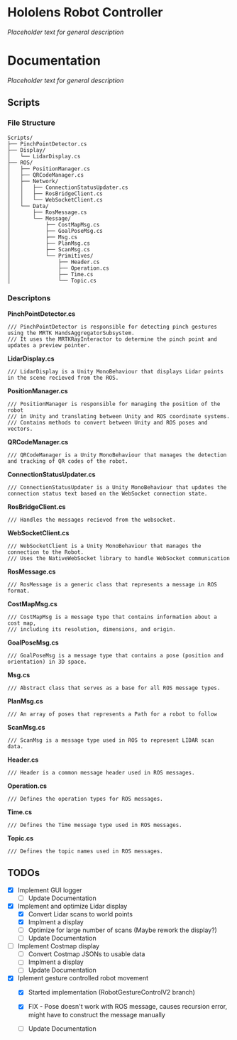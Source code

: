 # Hololens Robot Controller

*Placeholder text for general description*

# Documentation

*Placeholder text for general description*

## Scripts

### File Structure

	Scripts/
	├── PinchPointDetector.cs
	├── Display/
	│   └── LidarDisplay.cs
	├── ROS/
	│   ├── PositionManager.cs
	│   ├── QRCodeManager.cs
	│   ├── Network/
	│   │   ├── ConnectionStatusUpdater.cs
	│   │   ├── RosBridgeClient.cs
	│   │   └── WebSocketClient.cs
	│   └── Data/
	│       ├── RosMessage.cs
	│       └── Message/
	│           ├── CostMapMsg.cs
	│           ├── GoalPoseMsg.cs
	│           ├── Msg.cs
	│           ├── PlanMsg.cs
	│           ├── ScanMsg.cs
	│           └── Primitives/
	│               ├── Header.cs
	│               ├── Operation.cs
	│               ├── Time.cs
	│               └── Topic.cs

### Descriptons

**PinchPointDetector.cs**

	/// PinchPointDetector is responsible for detecting pinch gestures using the MRTK HandsAggregatorSubsystem.
	/// It uses the MRTKRayInteractor to determine the pinch point and updates a preview pointer.

**LidarDisplay.cs**

    /// LidarDisplay is a Unity MonoBehaviour that displays Lidar points in the scene recieved from the ROS.

**PositionManager.cs**

	/// PositionManager is responsible for managing the position of the robot 
 	/// in Unity and translating between Unity and ROS coordinate systems.
	/// Contains methods to convert between Unity and ROS poses and vectors.

**QRCodeManager.cs**

	/// QRCodeManager is a Unity MonoBehaviour that manages the detection and tracking of QR codes of the robot.

**ConnectionStatusUpdater.cs**

	/// ConnectionStatusUpdater is a Unity MonoBehaviour that updates the connection status text based on the WebSocket connection state.

**RosBridgeClient.cs**

    /// Handles the messages recieved from the websocket.

**WebSocketClient.cs**

    /// WebSocketClient is a Unity MonoBehaviour that manages the connection to the Robot.
    /// Uses the NativeWebSocket library to handle WebSocket communication

**RosMessage.cs**

    /// RosMessage is a generic class that represents a message in ROS format.

**CostMapMsg.cs**

    /// CostMapMsg is a message type that contains information about a cost map,
    /// including its resolution, dimensions, and origin.

**GoalPoseMsg.cs**

    /// GoalPoseMsg is a message type that contains a pose (position and orientation) in 3D space.

**Msg.cs**

    /// Abstract class that serves as a base for all ROS message types.

**PlanMsg.cs**

    /// An array of poses that represents a Path for a robot to follow

**ScanMsg.cs** 

    /// ScanMsg is a message type used in ROS to represent LIDAR scan data.

**Header.cs**
   
    /// Header is a common message header used in ROS messages.

**Operation.cs**


    /// Defines the operation types for ROS messages.

**Time.cs**

	/// Defines the Time message type used in ROS messages.

**Topic.cs**

    /// Defines the topic names used in ROS messages.
 
## TODOs
 - [x] Implement GUI logger
	 - [ ] Update Documentation
 - [x] Implement and optimize Lidar display
	 - [x] Convert Lidar scans to world points
	 - [x] Implment a display
  	 - [ ] Optimize for large number of scans (Maybe rework the display?)
	 - [ ] Update Documentation
 - [ ] Implement Costmap display
	 - [ ] Convert Costmap JSONs to usable data
	 - [ ] Implment a display
	 - [ ] Update Documentation
 - [x] Iplement gesture controlled robot movement
 	 - [x] Started implementation (RobotGestureControlV2 branch)
 	 - [x] FIX - Pose doesn't work with ROS message, causes recursion error, might have to construct the message manually
	 - [ ] Update Documentation

